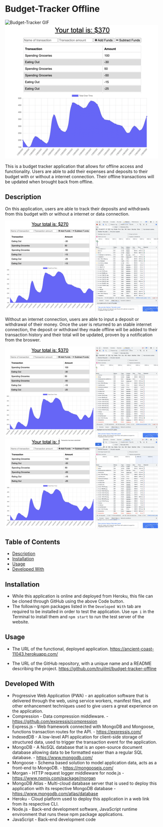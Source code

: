 # Budget-Tracker Offline

![Budget-Tracker GIF](./demo/budget-tracker.gif)
![Budget-Tracker Offline Screenshot-1](./demo/budget-tracker-offline.png)

This is a budget tracker application that allows for offline access and functionality. Users are able to add their expenses and deposits to their budget with or without a internet connection. Their offline transactions will be updated when brought back from offline.

## Description

On this application, users are able to track their deposits and withdrawls from this budget with or without a internet or data connection. 

![Budget-Tracker-Offline Online-Functionality Screenshot-2](./demo/budget-tracker-offline-onlinefunctionality.png)

Without an internet connection, users are able to input a deposit or withdrawal of their money. Once the user is returned to an stable internet connection, the deposit or withdrawl they made offline will be added to their transaction history and their total will be updated, proven by a notification from the broswer.

![Budget-Tracker-Offline Offline-Functionality Screenshot-3](./demo/budget-tracker-offlinefunctionality1.png)
![Budget-Tracker-Offline Offline-Functionality Screenshot-3](./demo/budget-tracker-offlinefunctionality2.png)

## Table of Contents
- [Description](#Description)
- [Installation](#Installation)
- [Usage](#Usage)
- [Developed With](#Developed-with)

## Installation
- While this application is online and deployed from Heroku, this file can be cloned through GitHub using the above Code button.
- The following npm packages listed in the `Developed With` tab are required to be installed in order to test the application. Use `npm i` in the Terminal to install them and `npm start` to run the test server of the website.

## Usage

- The URL of the functional, deployed application. 
https://ancient-coast-11043.herokuapp.com/

- The URL of the GitHub repository, with a unique name and a README describing the project.
https://github.com/trujilml/budget-tracker-offline

## Developed With

- Progressive Web Application (PWA) - an application software that is delivered through the web, using service workers, manifest files, and other enhancement techniques used to give users a great experience on the application.
- Compression - Data compression middleware. - https://github.com/expressjs/compression
- Express.js - Web framework connected with MongoDB and Mongoose, functions transaction routes for the API. - https://expressjs.com/ 
- IndexedDB - A low-level API application for client-side storage of structured data, used to trigger the transaction event for the application.
- MongoDB - A NoSQL database that is an open-source document database allowing data to be formatted easier than a regular SQL database. - https://www.mongodb.com/
- Mongoose - Schema based solution to model application data, acts as a front-end to MongoDB. - https://mongoosejs.com/
- Morgan - HTTP request logger middleware for node.js - https://www.npmjs.com/package/morgan
- MongoDB Atlas - Multi-cloud database server that is used to deploy this application with its respective MongoDB database - https://www.mongodb.com/atlas/database
- Heroku - Cloud platform used to deploy this application in a web link from its respective CLI.
- Node.js - Back-end development software, JavaScript runtime environment that runs these npm package applications.
- JavaScript - Back-end development code